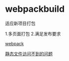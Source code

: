 # webpackbuild

适应新项目打包

1.多页面打包 2.满足发布要求

[webpack](https://www.webpackjs.com/guides/getting-started/)

[静态文件访问不到的问题](https://juejin.im/post/5ae9ae5e518825672f19b094)
